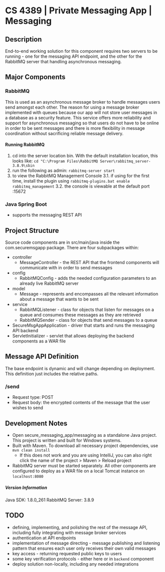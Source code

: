 # CS 4389 | Private Messaging App | Messaging

## Description
End-to-end working solution for this component requires two servers to be running - one for the messaging API endpoint, and the other for the RabbitMQ server that handling asynchronous messaging.

## Major Components

### RabbitMQ
This is used as an asynchronous message broker to handle messages users send amongst each other. The reason for using a message broker implemented with queues because our app will not store user messages in a database as a security feature. This service offers more reliability and support for asynchronous messaging so that users do not have to be online in order to be sent messages and there is more flexibility in message coordination without sacrificing reliable message delivery.

#### Running RabbitMQ
1. cd into the server location bin. With the default installation location, this looks like: `cd "C:\Program Files\RabbitMQ Server\rabbitmq_server-3.8.9\sbin`
2. run the following as admin: `rabbitmq-server start`
3. to view the RabbitMQ Management Console
    3.1. if using for the first time, install the plugin using `rabbitmq-plugins.bat enable rabbitmq_management`
    3.2. the console is viewable at the default port :15672
    
### Java Spring Boot
* supports the messaging REST API


## Project Structure 
Source code components are in src/main/java inside the com.securemsgapp package. There are four subpackages within:
* controller
    * MessageController - the REST API that the frontend components will communicate with in order to send messages
* config
    * RabbitMQConfig - adds the needed configuration parameters to an already live RabbitMQ server
* model
    * Message - represents and encompasses all the relevant information about a message that wants to be sent
* service
    * RabbitMQListener - class for objects that listen for messages on a queue and consumes these messages as they are retrieved
    * RabbitMQSender - class for objects that send messages to a queue
* SecureMsgAppApplication - driver that starts and runs the messaging API backend
* ServletInitializer - servlet that allows deploying the backend components as a WAR file
    
## Message API Definition
The base endpoint is dynamic and will change depending on deployment. This definition just includes the relative paths.

### /send
* Request type: POST
* Request body: the encrypted contents of the message that the user wishes to send
    
## Development Notes
* Open secure_messaging_app/messaging as a standalone Java project. This project is written and built for Windows systems.
* Built with Maven. To download all necessary project dependencies, use `mvn clean install`
    * If this does not work and you are using IntelliJ, you can also right click the name of the project > Maven > Reload project
* RabbitMQ server must be started separately. All other components are configured to deploy as a WAR file on a local Tomcat instance on `localhost:8080`

##### Version Information
Java SDK: 1.8.0_261
RabbitMQ Server: 3.8.9

## TODO
* defining, implementing, and polishing the rest of the message API, including fully integrating with message broker services
* authentication at API endpoints
* implementation of message directing - message publishing and listening pattern that ensures each user only receives their own valid messages
* key access - returning requested public keys to users
* some key verification protocols - either here or in `backend` component
* deploy solution non-locally, including any needed integrations